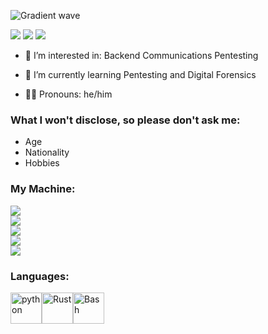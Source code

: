 ![Gradient wave](https://capsule-render.vercel.app/api?type=waving&height=200&text=Cheko&fontColor=0D1117&fontAlignY=45&color=gradient)

![](https://komarev.com/ghpvc/?username=Cheko82&color=579658&style=for-the-badge&label=Visits)
![](https://img.shields.io/badge/Discord:%20jester757-5865F2?style=for-the-badge&logo=discord&logoColor=white)
![](https://img.shields.io/badge/jijdev@proton.me-8B89CC?style=for-the-badge&logo=protonmail&logoColor=white)

- 👀 I’m interested in:
    Backend
    Communications
    Pentesting

- 🌱 I’m currently learning Pentesting and Digital Forensics
- 🙇‍♂️ Pronouns: he/him

### What I won't disclose, so please don't ask me:
- Age
- Nationality
- Hobbies

### My Machine:
![](https://img.shields.io/badge/alacritty-F46D01?style=for-the-badge&logo=alacritty&logoColor=white)<br>
![](https://img.shields.io/badge/Firefox_Browser-FF7139?style=for-the-badge&logo=Firefox-Browser&logoColor=white)<br>
![](https://img.shields.io/badge/Linux-FCC624?style=for-the-badge&logo=linux&logoColor=black)<br>
![](https://img.shields.io/badge/VSCode-0078D4?style=for-the-badge&logo=visual%20studio%20code&logoColor=white)<br>
![](https://img.shields.io/badge/NeoVim-%2357A143.svg?&style=for-the-badge&logo=neovim&logoColor=white)<br>

### Languages:
<img src="https://raw.githubusercontent.com/bablubambal/All_logo_and_pictures/1ac69ce5fbc389725f16f989fa53c62d6e1b4883/programming%20languages/python.svg" alt="python" height="50" width="50" /><img src="https://raw.githubusercontent.com/yurijserrano/Github-Profile-Readme-Logos/042e36c55d4d757621dedc4f03108213fbb57ec4/programming%20languages/rust.svg" alt="Rust" height="50" width="50" /><img src="https://raw.githubusercontent.com/yurijserrano/Github-Profile-Readme-Logos/042e36c55d4d757621dedc4f03108213fbb57ec4/programming%20languages/bash.svg" alt="Bash" height="50" width="50" /> 
